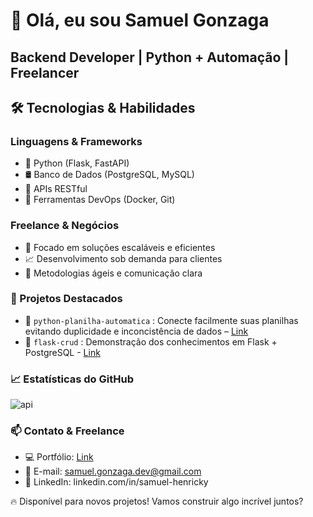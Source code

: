 # 👋 Olá, eu sou Samuel Gonzaga
## Backend Developer | Python + Automação | Freelancer

## 🛠 Tecnologias & Habilidades

### Linguagens & Frameworks

- 🐍 Python (Flask, FastAPI)
- 🛢️ Banco de Dados (PostgreSQL, MySQL)
- 📡 APIs RESTful
- 🔧 Ferramentas DevOps (Docker, Git)

### Freelance & Negócios

- 💼 Focado em soluções escaláveis e eficientes
- 📈 Desenvolvimento sob demanda para clientes
- 🤝 Metodologias ágeis e comunicação clara

### 🚀 Projetos Destacados

- 🔹 `python-planilha-automatica` : Conecte facilmente suas planilhas evitando duplicidade e inconcistência de dados – [Link](https://github.com/samuel-gonzaga/python-planilha-automatica)
- 🔹 `flask-crud` : Demonstração dos conhecimentos em Flask + PostgreSQL - [Link](https://github.com/samuel-gonzaga/flask-crud)

### 📈 Estatísticas do GitHub

![api](https://github-readme-stats.vercel.app/api/top-langs/?username=samuel-gonzaga&layout=compact&theme=dark)

### 📫 Contato & Freelance

- 💻 Portfólio: [Link](https://samuel-gonzaga.github.io/portifolio/)
- 📧 E-mail: samuel.gonzaga.dev@gmail.com
- 🔗 LinkedIn: linkedin.com/in/samuel-henricky

🔥 Disponível para novos projetos! Vamos construir algo incrível juntos?

